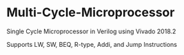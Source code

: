 # Multi-Cycle-Microprocessor
Single Cycle Microprocessor in Verilog using Vivado 2018.2 

Supports LW, SW, BEQ, R-type, Addi, and Jump Instructions
